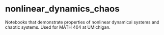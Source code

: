 # nonlinear_dynamics_chaos
Notebooks that demonstrate properties of nonlinear dynamical systems and chaotic systems. Used for MATH 404 at UMichigan.
